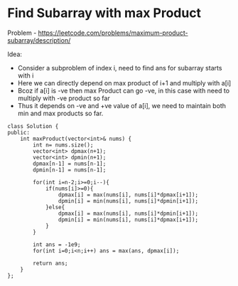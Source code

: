 # Find Subarray with max Product

Problem - https://leetcode.com/problems/maximum-product-subarray/description/

Idea:
- Consider a subproblem of index i, need to find ans for subarray starts with i
- Here we can directly depend on max product of i+1 and multiply with a[i] 
- Bcoz if a[i] is -ve then max Product can go -ve, in this case with need to multiply with -ve product so far
- Thus it depends on -ve and +ve value of a[i], we need to maintain both min and max products so far.

``` cadence
class Solution {
public:
    int maxProduct(vector<int>& nums) {
        int n= nums.size();
        vector<int> dpmax(n+1);
        vector<int> dpmin(n+1);
        dpmax[n-1] = nums[n-1]; 
        dpmin[n-1] = nums[n-1]; 

        for(int i=n-2;i>=0;i--){
            if(nums[i]>=0){
                dpmax[i] = max(nums[i], nums[i]*dpmax[i+1]);
                dpmin[i] = min(nums[i], nums[i]*dpmin[i+1]);
            }else{
                dpmax[i] = max(nums[i], nums[i]*dpmin[i+1]);
                dpmin[i] = min(nums[i], nums[i]*dpmax[i+1]);
            }
        }

        int ans = -1e9;
        for(int i=0;i<n;i++) ans = max(ans, dpmax[i]);

        return ans;
    }
};
```
